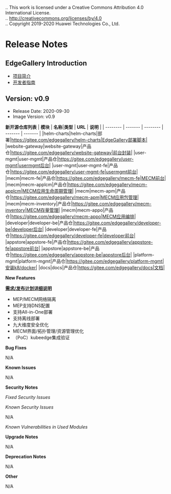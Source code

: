 .. This work is licensed under a Creative Commons Attribution 4.0 International License. <br>
.. http://creativecommons.org/licenses/by/4.0 <br>
.. Copyright 2019-2020 Huawei Technologies Co., Ltd. <br>

Release Notes
=============

EdgeGallery Introduction
------------------------
- [项目简介](https://gitee.com/edgegallery/docs/blob/master/Get%20Started/Start%20from%20A%20Demo%20on%20EdgeGallery.md)
- [开发者指南](https://gitee.com/edgegallery/docs/tree/master/Developer%20Guide)
   
 Version: v0.9
--------------

 - Release Date: 2020-09-30
 - Image Version: v0.9

**新开源仓库列表**
| **模块** | **名称**|**类型** | **URL** | **说明** |
| -------- | ------- | -------- | ------- | ------- |
|helm-charts|helm-charts|部署|https://gitee.com/edgegallery/helm-charts|EdgeGallery部署脚本|
|website-gateway|website-gateway|产品仓|https://gitee.com/edgegallery/website-gateway|前台封装|
|user-mgmt|user-mgmt|产品仓|https://gitee.com/edgegallery/user-mgmt|usermgmt后台|
|user-mgmt|user-mgmt-fe|产品仓|https://gitee.com/edgegallery/user-mgmt-fe|usermgmt前台|
|mecm|mecm-fe|产品仓|https://gitee.com/edgegallery/mecm-fe|MECM前台|
|mecm|mecm-applcm|产品仓|https://gitee.com/edgegallery/mecm-applcm|MECM应用生命周期管理|
|mecm|mecm-apm|产品仓|https://gitee.com/edgegallery/mecm-apm|MECM应用包管理|
|mecm|mecm-inventory|产品仓|https://gitee.com/edgegallery/mecm-inventory|MECM存量管理|
|mecm|mecm-appo|产品仓|https://gitee.com/edgegallery/mecm-appo|MECM应用编排|
|developer|developer-be|产品仓|https://gitee.com/edgegallery/developer-be|developer后台|
|developer|developer-fe|产品仓|https://gitee.com/edgegallery/developer-fe|developer前台|
|appstore|appstore-fe|产品仓|https://gitee.com/edgegallery/appstore-fe|appstore前台|
|appstore|appstore-be|产品仓|https://gitee.com/edgegallery/appstore-be|appstore后台|
|platform-mgmt|platform-mgmt|产品仓|https://gitee.com/edgegallery/platform-mgmt|安装k8/docker|
|docs|docs|产品仓|https://gitee.com/edgegallery/docs|文档|

**New Features**

[ **需求/发布计划详细说明** ](https://gitee.com/edgegallery/community/tree/master/TSC/Release/v0.9)

* MEP/MECM网络隔离
* MEP支持DNS配置
* 支持All-in-One部署
* 支持离线部署
* 九大维度安全优化
* MECM界面/拓扑管理/资源管理优化
* （PoC）kubeedge集成验证


 **Bug Fixes**

 N/A

 **Known Issues**

 N/A

 **Security Notes**

 *Fixed Security Issues*

 *Known Security Issues*

 N/A

 *Known Vulnerabilities in Used Modules*

 **Upgrade Notes**

 N/A

 **Deprecation Notes**

 N/A

 **Other**

 N/A
